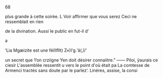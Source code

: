 68

plus grande à cette soirée. L
Voir affirmer que vous serez
Ceci ne ressemblait en rien

de la divination.
Aussi le public en fut-il d’

a 

‘Lia Mgæizite est une fèïllﬂlt) Z«)I‘g.‘â(,î/’

un secret que 1’on crziigne
Yen doit désirer connaiitre."
—— Piloi, ÿaurais ce ciesir
L'assemblée ressentit u
vers le point d'où était pa
La comtesse de Armenci
tractés sans doute par le
parlez‘.
Linéres, assise, la consi

